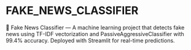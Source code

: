 # FAKE_NEWS_CLASSIFIER
📰 Fake News Classifier — A machine learning project that detects fake news using TF-IDF vectorization and PassiveAggressiveClassifier with 99.4% accuracy. Deployed with Streamlit for real-time predictions.
